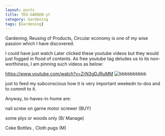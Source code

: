 ```yaml
---
layout: posts
title: TEO-GARDEN-yt
category: Gardening
tags: [Gardening]
---
```

Gardening, Reusing of Products, Circular economy is one of my wise passion which I have discovered. 

I could have just watch Later clicked these youtube videos but they would just fogged in flood of contents. As free youtube tag deludes us to its non-worthiness, I am pinning such videos as below:

https://www.youtube.com/watch?v=ZrN3gDJRuMM
![bbbbbbbbbb](https://user-images.githubusercontent.com/11883023/153208444-161c9b4a-37b5-4606-b887-b3c0fa4f85e7.jpg)


just to feed my subconscious how it is very important weekedn to-dos and to commit to it.

Anyway, to-haves-in-home are:

nail screw on garne motor screwer  (BUY)

some plys or woods only  (B/ Manage)

Coke Bottles , Cloth pugs (M)
